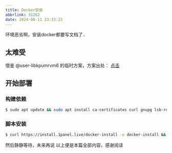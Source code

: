 ```yaml
---
title: Docker安装
abbrlink: 31282
date: 2024-06-11 23:33:23
---
```

环境恶劣啊，安装docker都要写文档了..
## 太难受


借鉴 @user-libkpumrvm6 的临时方案，方案出处： [点击](https://bbs.fit2cloud.com/t/topic/5891/2)

## 开始部署

### 构建依赖

``` bash
$ sudo apt update && sudo apt install ca-certificates curl gnupg lsb-release -y
```

### 脚本安装

```bash
$ curl https://install.1panel.live/docker-install -o docker-install && sudo bash ./docker-install && rm -f ./docker-install
```

然后静静等待，未来再说
以上便是本篇全部内容，感谢阅读